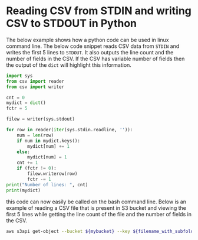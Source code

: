 # Reading CSV from STDIN and writing CSV to STDOUT in Python

The below example shows how a python code can be used in linux command line. The below code snippet reads CSV data from `STDIN` and writes the first 5 lines to `STDOUT`.
It also outputs the line count and the number of fields in the CSV. If the CSV has variable number of fields then the output of the `dict` will highlight this information.

```python
import sys
from csv import reader
from csv import writer

cnt = 0
mydict = dict()
fctr = 5

filew = writer(sys.stdout)

for row in reader(iter(sys.stdin.readline, '')):
    num = len(row)
    if num in mydict.keys():
        mydict[num] += 1
    else:
        mydict[num] = 1
    cnt += 1
    if (fctr != 0):
        filew.writerow(row)
        fctr -= 1
print("Number of lines: ", cnt)
print(mydict)
```
this code can now easily be called on the bash command line.
Below is an example of reading a CSV file that is present in S3 bucket and viewing the first 5 lines while getting the line count of the file and the number of fields in the CSV.

```bash
aws s3api get-object --bucket ${mybucket} --key ${filename_with_subfolder} /dev/stdout | python readWriteCSV.py
```

